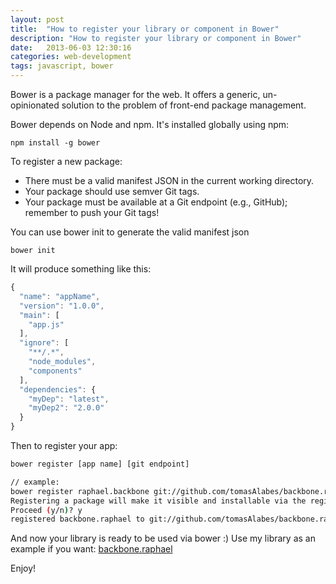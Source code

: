 ```yaml
---
layout: post
title:  "How to register your library or component in Bower"
description: "How to register your library or component in Bower"
date:   2013-06-03 12:30:16
categories: web-development
tags: javascript, bower
---
```


Bower is a package manager for the web. It offers a generic, un-opinionated solution to the problem of front-end package management.

Bower depends on Node and npm. It's installed globally using npm:

`npm install -g bower`

To register a new package:
* There must be a valid manifest JSON in the current working directory. 
* Your package should use semver Git tags. 
* Your package must be available at a Git endpoint (e.g., GitHub); remember to push your Git tags! 

You can use bower init to generate the valid manifest json

```shell
bower init
```

It will produce something like this:

```javascript
{
  "name": "appName",
  "version": "1.0.0",
  "main": [
    "app.js"
  ],
  "ignore": [
    "**/.*",
    "node_modules",
    "components"
  ],
  "dependencies": {
    "myDep": "latest",
    "myDep2": "2.0.0"
  }
}
```

Then to register your app:

```sh
bower register [app name] [git endpoint]

// example:
bower register raphael.backbone git://github.com/tomasAlabes/backbone.raphael.git
Registering a package will make it visible and installable via the registry.
Proceed (y/n)? y
registered backbone.raphael to git://github.com/tomasAlabes/backbone.raphael.git
```

And now your library is ready to be used via bower :)
Use my library as an example if you want: [backbone.raphael](https://github.com/tomasAlabes/backbone.raphael)

Enjoy!